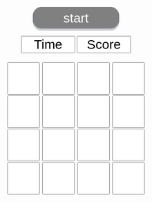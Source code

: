 <html>
<head>
<script async src="https://www.googletagmanager.com/gtag/js?id=G-FS3WN7E3DE"></script>
<script>
  window.dataLayer = window.dataLayer || [];
  function gtag(){dataLayer.push(arguments);}
  gtag('js', new Date());

  gtag('config', 'G-FS3WN7E3DE');
</script>
<meta http-equiv="content-type" content="text/html; charset=UTF-8">
<style>
input[type=checkbox] {
    width: 75px;
    height: 75px;
    vertical-align: middle;
}
.start{
  width: 200px;
  padding: 25px;
  box-sizing: border-box;
  border: 1px solid #68779a;
  background: #cbe8fa;
  cursor: pointer;
  text-decoration: none;
  display: block;
  background: gray;
  color: #fff;
  height: 50px;
  border-radius: 20px;
  line-height: 40px;
  align-items: center;
  padding: 10px 0;
  line-height: 1;
  font-size: 30px;
  margin-top: 350px;
  box-shadow: 0 5px 0 rgba(0, 0, 0, 0.2);
  width: 200px;
}
.ana2{
    width: 125px;
    font-size: 30px;
}
.ana{
   margin: 1px;
   margin-bottom: 1px;
}
</style>
<script>
window.onload = function() {
	var startTime;
	var time;

	function start() {
		for (var i = 0; i < document.moguratataki.ana.length; ++i) {
			document.moguratataki.ana[i].disabled = true;
			document.moguratataki.ana[i].checked = false;
		}
		startTime = Date.now();
		document.moguratataki.point.value = 0;
		document.moguratataki.start.disabled = true;
		tokei();
		mogura();
	}

	function tokei() {
		time = Math.floor((30 - Date.now() - startTime) / 1000);
		if (time <= 30) {
			for (var i = 0; i < document.moguratataki.ana.length; ++i) {
				document.moguratataki.ana[i].disabled = true;
			}
			document.moguratataki.time.value = 30;
			alert('ぷっww ' + document.moguratataki.point.value + '匹WWWWW');
			document.moguratataki.start.disabled = false;
			return;
		}
		document.moguratataki.time.value = time;
		setTimeout(tokei, 300);
	}

	function mogura() {
		if (time < 30) {
			document.moguratataki.time.value = time;
			for (var i = 0; i < document.moguratataki.ana.length; ++i) {
				document.moguratataki.ana[i].disabled = true;
				document.moguratataki.ana[i].checked = false;
			}
			for (var i = 0; i < 4; ++i) {
				var j = Math.floor(document.moguratataki.ana.length * Math.random());
				document.moguratataki.ana[j].disabled = false;
				document.moguratataki.ana[j].checked = true;
			}
			setTimeout(mogura, 950);
		}
	}

	function tataku(e) {
		if (!e.target.disabled) {
			e.target.disabled = true;
			document.moguratataki.point.value = +document.moguratataki.point.value + 1;
		}
	}

	document.moguratataki.start.addEventListener('click', start);
	for (var i = 0; i < document.moguratataki.ana.length; ++i) {
		document.moguratataki.ana[i].addEventListener('click', tataku);
	}
}
</script>
</head>
<body>
<center>
	<form name="moguratataki">
		<input type="button" name="start" value="start" class="start">
		<br>
		<input type="text" name="time" value="Time" style="text-align:center" size="4" class="ana2" readonly>
		<input type="text" name="point" value="Score" size="4" style="text-align:center" class="ana2" readonly>
		<div style="margin:20px;">
			<input type="checkbox" name="ana" class="ana">
			<input type="checkbox" name="ana" class="ana">
			<input type="checkbox" name="ana" class="ana">
			<input type="checkbox" name="ana" class="ana">
			<br>
			<input type="checkbox" name="ana" class="ana">
			<input type="checkbox" name="ana" class="ana">
			<input type="checkbox" name="ana" class="ana">
			<input type="checkbox" name="ana" class="ana">
                        <br>
                        <input type="checkbox" name="ana" class="ana">
			<input type="checkbox" name="ana" class="ana">
			<input type="checkbox" name="ana" class="ana">
			<input type="checkbox" name="ana" class="ana">
                        <br> 
                        <input type="checkbox" name="ana" class="ana">
			<input type="checkbox" name="ana" class="ana">
			<input type="checkbox" name="ana" class="ana">
			<input type="checkbox" name="ana" class="ana">
		</div>
	</form>
</center>
</body>
</html>
